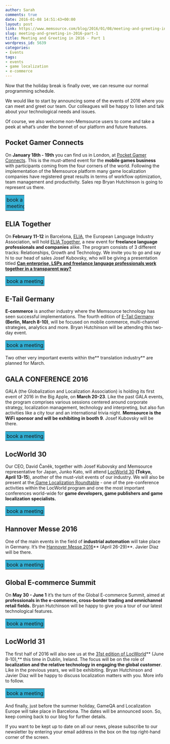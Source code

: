 ```yaml
---
author: Sarah
comments: true
date: 2016-01-08 14:51:43+00:00
layout: post
link: https://www.memsource.com/blog/2016/01/08/meeting-and-greeting-in-2016-part-1/
slug: meeting-and-greeting-in-2016-part-1
title: Meeting and Greeting in 2016 - Part 1
wordpress_id: 5639
categories:
- Events
tags:
- events
- game localization
- e-commerce
---
```


Now that the holiday break is finally over, we can resume our normal programming schedule.

We would like to start by announcing some of the events of 2016 where you can meet and greet our team. Our colleagues will be happy to listen and talk about your technological needs and issues.

Of course, we also welcome non-Memsource users to come and take a peek at what’s under the bonnet of our platform and future features.<!-- more -->


## Pocket Gamer Connects


On **January 18th - 19th** you can find us in London, at [Pocket Gamer Connects](http://www.pgconnects.com/london/). This is the must-attend event for the **mobile games business** with participants coming from the four corners of the world. Following the implementation of the Memsource platform many game localization companies have registered great results in terms of workflow optimization, team management and productivity. Sales rep Bryan Hutchinson is going to represent us there.
<table cellspacing="0" style="width: 60;" border="0" >
<tbody >
<tr >

<td style="background-color: #31add1; padding: 4px 4px; border-radius: 3px;" >book a meeting
</td>
</tr>
</tbody>
</table>


## ELIA Together


On **February 11-12** in Barcelona, [ELIA](http://www.elia-association.org/), the European Language Industry Association, will hold [ELIA Together](http://elia-together.org/), a new event for **freelance language professionals and companies** alike. The program consists of 3 different tracks: Relationships, Growth and Technology. We invite you to go and say hi to our head of sales Josef Kubovsky, who will be giving a presentation titled [**Can enterprise, LSPs and freelance language professionals work together in a transparent way?**](http://elia-together.org/session/can-enterprise-lsps-and-freelance-language-professionals-work-together-in-a-transparent-way/)
<table cellspacing="0" style="width: 160;" border="0" >
<tbody >
<tr >

<td style="background-color: #31add1; padding: 4px 4px; border-radius: 3px;" >book a meeting
</td>
</tr>
</tbody>
</table>


## E-Tail Germany


**E-commerce** is another industry where the Memsource technology has seen successful implementations. The fourth edition of [E-Tail Germany](http://etailgermany.wbresearch.com/) **(Berlin, March 8-10)**, will be focused on mobile commerce, multi-channel strategies, analytics and more. Bryan Hutchinson will be attending this two-day event.
<table cellspacing="0" style="width: 160;" border="0" >
<tbody >
<tr >

<td style="background-color: #31add1; padding: 4px 4px; border-radius: 3px;" >book a meeting
</td>
</tr>
</tbody>
</table>
Two other very important events within the** translation industry** are planned for March.


## GALA CONFERENCE 2016


GALA (the Globalization and Localization Association) is holding its first event of 2016 in the Big Apple, on **March 20-23**. Like the past GALA events, the program comprises various sessions centered around corporate strategy, localization management, technology and interpreting, but also fun activities like a city tour and an international trivia night. **Memsource is the WiFi sponsor and will be exhibiting in booth 9**. Josef Kubovsky will be there.
<table cellspacing="0" style="width: 160;" border="0" >
<tbody >
<tr >

<td style="background-color: #31add1; padding: 4px 4px; border-radius: 3px;" >book a meeting
</td>
</tr>
</tbody>
</table>


## LocWorld 30


Our CEO, David  Čaněk, together with Josef Kubovsky and Memsource representative for Japan, Junko Kato, will attend [LocWorld 30](http://locworld.com/events/locworld30-tokyo-2016/) **(Tokyo, April 13-15**), another of the must-visit events of our industry. We will also be present at the[ Game Localization Roundtable](http://locworld.com/call-for-papers-game-localization-round-table-locworld30-tokyo/) - one of the pre-conference activities within the LocWorld program and one the most important conferences world-wide for **game developers, game publishers and game localization specialists.**
<table cellspacing="0" style="width: 160;" border="0" >
<tbody >
<tr >

<td style="background-color: #31add1; padding: 4px 4px; border-radius: 3px;" >book a meeting
</td>
</tr>
</tbody>
</table>


## Hannover Messe 2016


One of the main events in the field of **industrial automation** will take place in Germany. It’s the [Hannover Messe 2016](http://www.hannovermesse.de/home)** (April 26-29)**. Javier Diaz will be there.
<table cellspacing="0" style="width: 160;" border="0" >
<tbody >
<tr >

<td style="background-color: #31add1; padding: 4px 4px; border-radius: 3px;" >book a meeting
</td>
</tr>
</tbody>
</table>


## Global E-commerce Summit


On **May 30 - June 1** it’s the turn of the Global E-commerce Summit, aimed at **professionals in the e-commerce, cross-border trading and omnichannel retail fields.** Bryan Hutchinson will be happy to give you a tour of our latest technological features.
<table cellspacing="0" style="width: 160;" border="0" >
<tbody >
<tr >

<td style="background-color: #31add1; padding: 4px 4px; border-radius: 3px;" >book a meeting
</td>
</tr>
</tbody>
</table>


## LocWorld 31


The first half of 2016 will also see us at the [31st edition of LocWorld](http://locworld.com/call-for-papers-locworld31-dublin-2016/)** (June 8-10),** this time in Dublin, Ireland. The focus will be on the role of **localization and the relative technology in engaging the global customer**. Like in the previous years, we will be exhibiting. Bryan Hutchinson and Javier Diaz will be happy to discuss localization matters with you. More info to follow.
<table cellspacing="0" style="width: 160;" border="0" >
<tbody >
<tr >

<td style="background-color: #31add1; padding: 4px 4px; border-radius: 3px;" >book a meeting
</td>
</tr>
</tbody>
</table>
And finally, just before the summer holiday, GameQA and Localization Europe will take place in Barcelona. The dates will be announced soon. So, keep coming back to our blog for further details.

If you want to be kept up to date on all our news, please subscribe to our newsletter by entering your email address in the box on the top right-hand corner of the screen.


